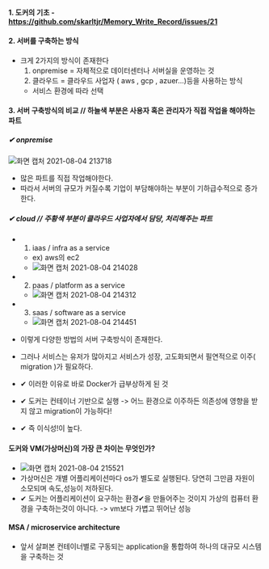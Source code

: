 #### 1. 도커의 기초 - https://github.com/skarltjr/Memory_Write_Record/issues/21
#### 2. 서버를 구축하는 방식
   - 크게 2가지의 방식이 존재한다
      1) onpremise = 자체적으로 데이터센터나 서버실을 운영하는 것
      2) 클라우드 = 클라우드 사업자 ( aws , gcp , azuer...)등을 사용하는 방식
      - 서비스 환경에 따라 선택
#### 3. 서버 구축방식의 비교   // 하늘색 부분은 사용자 혹은 관리자가 직접 작업을 해야하는 파트
##### ✔︎  onpremise
![화면 캡처 2021-08-04 213718](https://user-images.githubusercontent.com/62214428/128181857-08bf9d89-7d98-4332-b4dc-9d3e0800fcbb.png)
   - 많은 파트를 직접 작업해야한다.
   - 따라서 서버의 규모가 커질수록 기업이 부담해야하는 부분이 기하급수적으로 증가한다.

##### ✔︎  cloud  // 주황색 부분이 클라우드 사업자에서 담당, 처리해주는 파트
   - 1. iaas / infra as a service
     - ex) aws의 ec2
     - ![화면 캡처 2021-08-04 214028](https://user-images.githubusercontent.com/62214428/128182252-284ade73-6bb1-4957-b29b-d3e144a53845.png)
   - 2. paas / platform as a service
     - ![화면 캡처 2021-08-04 214312](https://user-images.githubusercontent.com/62214428/128182661-fc726c8f-cb60-4ce6-86b3-83b503ceda4f.png)
   - 3. saas / software as a service
     - ![화면 캡처 2021-08-04 214451](https://user-images.githubusercontent.com/62214428/128182847-96ae9e31-303e-405c-92f7-99c06f3c2e13.png)

 
- 이렇게 다양한 방법의 서버 구축방식이 존재한다.
- 그러나 서비스는 유저가 많아지고 서비스가 성장, 고도화되면서 필연적으로 이주( migration )가 필요하다. 
- ✔︎ 이러한 이유로 바로 Docker가 급부상하게 된 것
- ✔︎ 도커는 컨테이너 기반으로 실행 -> 어느 환경으로 이주하든 의존성에 영향을 받지 않고 migration이 가능하다!  
- ✔︎ 즉 이식성!이 높다.

#### 도커와 VM(가상머신)의 가장 큰 차이는 무엇인가?
- ![화면 캡처 2021-08-04 215521](https://user-images.githubusercontent.com/62214428/128184309-3aa3ec76-c2b8-4f03-ba61-dd2d14460435.png)
- 가상머신은 개별 어플리케이션마다 os가 별도로 실행된다. 당연히 그만큼 자원이 소모되며 속도,성능이 저하된다.
- ✔︎ 도커는 어플리케이션이 요구하는 환경✔︎을 만들어주는 것이지 가상의 컴퓨터 환경을 구축하는것이 아니다. -> vm보다 가볍고 뛰어난 성능

#### MSA / microservice architecture
- 앞서 살펴본 컨테이너별로 구동되는 application을 통합하여 하나의 대규모 시스템을 구축하는 것 
